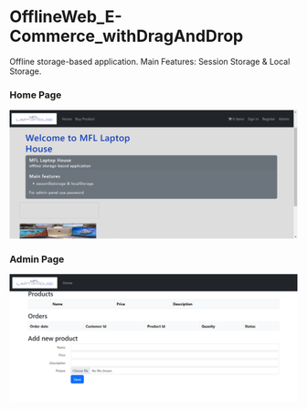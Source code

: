 # OfflineWeb_E-Commerce_withDragAndDrop

Offline storage-based application.
Main Features: Session Storage & Local Storage.

### Home Page
![image](https://github.com/shahidulalam447/OfflineWeb_E-Commerce_withDragAndDrop/blob/master/home.png)

### Admin Page
![image](https://github.com/shahidulalam447/OfflineWeb_E-Commerce_withDragAndDrop/blob/master/admin.png)
